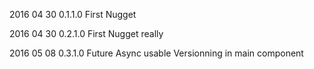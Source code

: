 2016 04 30 0.1.1.0 First Nugget

2016 04 30 0.2.1.0 First Nugget really

2016 05 08 0.3.1.0 
	Future Async usable
	Versionning in main component 
